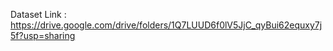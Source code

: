 Dataset Link : https://drive.google.com/drive/folders/1Q7LUUD6f0lV5JjC_qyBui62equxy7j5f?usp=sharing
